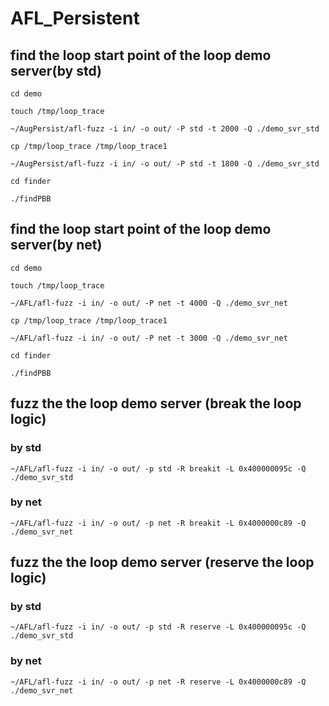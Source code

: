 # AFL_Persistent


## find the loop start point of the loop demo server(by std)
`cd demo`

`touch /tmp/loop_trace`

`~/AugPersist/afl-fuzz -i in/ -o out/ -P std -t 2000 -Q ./demo_svr_std`

`cp /tmp/loop_trace /tmp/loop_trace1`

`~/AugPersist/afl-fuzz -i in/ -o out/ -P std -t 1800 -Q ./demo_svr_std`

`cd finder`

`./findPBB`



## find the loop start point of the loop demo server(by net)
`cd demo`

`touch /tmp/loop_trace`

`~/AFL/afl-fuzz -i in/ -o out/ -P net -t 4000 -Q ./demo_svr_net`

`cp /tmp/loop_trace /tmp/loop_trace1`

`~/AFL/afl-fuzz -i in/ -o out/ -P net -t 3000 -Q ./demo_svr_net`

`cd finder`

`./findPBB`


## fuzz the the loop demo server (break the loop logic)
### by std
`~/AFL/afl-fuzz -i in/ -o out/ -p std -R breakit -L 0x400000095c -Q ./demo_svr_std`

### by net
`~/AFL/afl-fuzz -i in/ -o out/ -p net -R breakit -L 0x4000000c89 -Q ./demo_svr_net`



## fuzz the the loop demo server (reserve the loop logic)
### by std
`~/AFL/afl-fuzz -i in/ -o out/ -p std -R reserve -L 0x400000095c -Q ./demo_svr_std`

### by net
`~/AFL/afl-fuzz -i in/ -o out/ -p net -R reserve -L 0x4000000c89 -Q ./demo_svr_net`